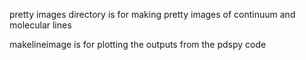 pretty images directory is for making pretty images of continuum and molecular lines

makelineimage is for plotting the outputs from the pdspy code






